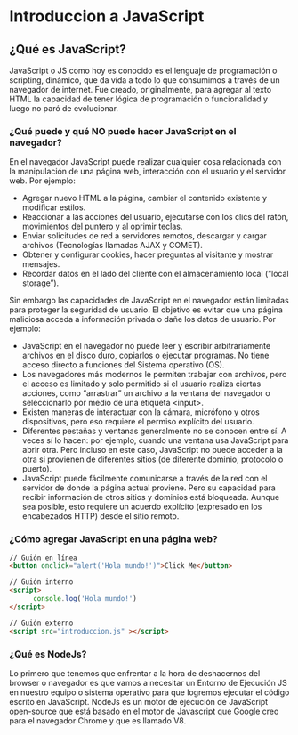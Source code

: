 # Introduccion a JavaScript

## ¿Qué es JavaScript?
JavaScript o JS como hoy es conocido es el lenguaje de programación o scripting, dinámico, que da vida a todo lo que consumimos a través de un navegador de internet. Fue creado, originalmente, para agregar al texto HTML la capacidad de tener lógica de programación o funcionalidad y luego no paró de evolucionar.

### ¿Qué puede y qué NO puede hacer JavaScript en el navegador?

En el navegador JavaScript puede realizar cualquier cosa relacionada con la manipulación de una página web, interacción con el usuario y el servidor web. Por ejemplo:
* Agregar nuevo HTML a la página, cambiar el contenido existente y modificar estilos.
* Reaccionar a las acciones del usuario, ejecutarse con los clics del ratón, movimientos del puntero y al oprimir teclas.
* Enviar solicitudes de red a servidores remotos, descargar y cargar archivos (Tecnologías llamadas AJAX y COMET).
* Obtener y configurar cookies, hacer preguntas al visitante y mostrar mensajes.
* Recordar datos en el lado del cliente con el almacenamiento local (“local storage”).

Sin embargo las capacidades de JavaScript en el navegador están limitadas para proteger la seguridad de usuario. El objetivo es evitar que una página maliciosa acceda a información privada o dañe los datos de usuario. Por ejemplo:
* JavaScript en el navegador no puede leer y escribir arbitrariamente archivos en el disco duro, copiarlos o ejecutar programas. No tiene acceso directo a funciones del Sistema operativo (OS).
* Los navegadores más modernos le permiten trabajar con archivos, pero el acceso es limitado y solo permitido si el usuario realiza ciertas acciones, como “arrastrar” un archivo a la ventana del navegador o seleccionarlo por medio de una etiqueta &lt;input&gt;.
* Existen maneras de interactuar con la cámara, micrófono y otros dispositivos, pero eso requiere el permiso explícito del usuario.
* Diferentes pestañas y ventanas generalmente no se conocen entre sí. A veces sí lo hacen: por ejemplo, cuando una ventana usa JavaScript para abrir otra. Pero incluso en este caso, JavaScript no puede acceder a la otra si provienen de diferentes sitios (de diferente dominio, protocolo o puerto).
* JavaScript puede fácilmente comunicarse a través de la red con el servidor de donde la página actual proviene. Pero su capacidad para recibir información de otros sitios y dominios está bloqueada. Aunque sea posible, esto requiere un acuerdo explícito (expresado en los encabezados HTTP) desde el sitio remoto.

### ¿Cómo agregar JavaScript en una página web?

```html
// Guión en línea
<button onclick="alert('Hola mundo!')">Click Me</button>

// Guión interno
<script>
      console.log('Hola mundo!')
</script>

// Guión externo
<script src="introduccion.js" ></script>
```

### ¿Qué es NodeJs?

Lo primero que tenemos que enfrentar a la hora de deshacernos del browser o navegador es que vamos a necesitar un Entorno de Ejecución JS en nuestro equipo o sistema operativo para que logremos ejecutar el código escrito en JavaScript. NodeJs es un motor de ejecución de JavaScript open-source que está basado en el motor de Javascript que Google creo para el navegador Chrome y que es llamado V8.
